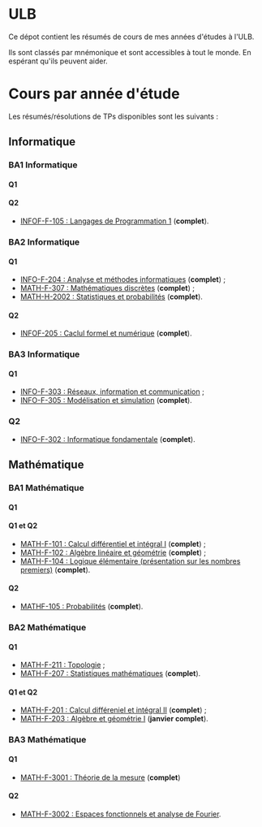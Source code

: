 # ULB
Ce dépot contient les résumés de cours de mes années d'études à l'ULB.

Ils sont classés par mnémonique et sont accessibles  à tout le monde. En espérant qu'ils peuvent aider.

# Cours par année d'étude

Les résumés/résolutions de TPs disponibles sont les suivants :

## Informatique

### BA1 Informatique

#### Q1

#### Q2

+ [INFOF-F-105 : Langages de Programmation 1](https://github.com/RobinPetit/ULB/blob/master/INFOF-105/r%C3%A9sum%C3%A9/r%C3%A9sum%C3%A9.pdf) (**complet**).

### BA2 Informatique

#### Q1

+ [INFO-F-204 : Analyse et méthodes informatiques](https://github.com/RobinPetit/ULB/blob/master/INFOF-204/r%C3%A9sum%C3%A9/r%C3%A9sum%C3%A9.pdf) (**complet**) ;
+ [MATH-F-307 : Mathématiques discrètes](https://github.com/RobinPetit/ULB/blob/master/MATHF-307/r%C3%A9sum%C3%A9/r%C3%A9sum%C3%A9.pdf) (**complet**) ;
+ [MATH-H-2002 : Statistiques et probabilités](https://github.com/RobinPetit/ULB/blob/master/MATHH-2002/r%C3%A9sum%C3%A9/r%C3%A9sum%C3%A9.pdf) (**complet**).

#### Q2

+ [INFOF-205 : Caclul formel et numérique](https://github.com/RobinPetit/ULB/blob/master/INFOF-205/r%C3%A9sum%C3%A9/r%C3%A9sum%C3%A9.pdf) (**complet**).

### BA3 Informatique

#### Q1

+ [INFO-F-303 : Réseaux, information et communication](https://github.com/RobinPetit/ULB/blob/master/INFOF-303/r%C3%A9sum%C3%A9/Th%C3%A9orie%20de%20l'information/r%C3%A9sum%C3%A9.pdf) ;
+ [INFO-F-305 : Modélisation et simulation](https://github.com/RobinPetit/ULB/blob/master/INFOF-305/r%C3%A9sum%C3%A9/r%C3%A9sum%C3%A9.pdf) (**complet**).

### Q2

+ [INFO-F-302 : Informatique fondamentale](https://github.com/RobinPetit/ULB/blob/master/INFOF-302/r%C3%A9sum%C3%A9/r%C3%A9sum%C3%A9.pdf) (**complet**).

## Mathématique

### BA1 Mathématique

#### Q1

#### Q1 et Q2

+ [MATH-F-101 : Calcul différentiel et intégral I](https://github.com/RobinPetit/ULB/blob/master/MATHF-101/r%C3%A9sum%C3%A9/r%C3%A9sum%C3%A9.pdf) (**complet**) ;
+ [MATH-F-102 : Algèbre linéaire et géométrie](https://github.com/RobinPetit/ULB/blob/master/MATHF-102/r%C3%A9sum%C3%A9/r%C3%A9sum%C3%A9.pdf) (**complet**) ;
+ [MATH-F-104 : Logique élémentaire (présentation sur les nombres premiers)](https://github.com/RobinPetit/ULB/blob/master/MATHF-104/Pr%C3%A9sentation/slides.pdf) (**complet**).

#### Q2

+ [MATHF-105 : Probabilités](https://github.com/RobinPetit/ULB/blob/master/MATHF-105/r%C3%A9sum%C3%A9/r%C3%A9sum%C3%A9.pdf) (**complet**).

### BA2 Mathématique

#### Q1

+ [MATH-F-211 : Topologie](https://github.com/RobinPetit/ULB/blob/master/MATHF-211/r%C3%A9sum%C3%A9/r%C3%A9sum%C3%A9.pdf) ;
+ [MATH-F-207 : Statistiques mathématiques](https://github.com/RobinPetit/ULB/blob/master/MATHF-207/r%C3%A9sum%C3%A9/r%C3%A9sum%C3%A9.pdf) (**complet**).

#### Q1 et Q2

+ [MATH-F-201 : Calcul différeniel et intégral II](https://github.com/RobinPetit/ULB/blob/master/MATHF-201/r%C3%A9sum%C3%A9/r%C3%A9sum%C3%A9.pdf) (**complet**) ;
+ [MATH-F-203 : Algèbre et géométrie I](https://github.com/RobinPetit/ULB/blob/master/MATHF-203/r%C3%A9sum%C3%A9/r%C3%A9sum%C3%A9.pdf) (**janvier complet**).

### BA3 Mathématique

#### Q1

+ [MATH-F-3001 : Théorie de la mesure](https://github.com/RobinPetit/ULB/blob/master/MATHF-3001/TPs/resolutions.pdf) (**complet**)

#### Q2

+ [MATH-F-3002 : Espaces fonctionnels et analyse de Fourier](https://github.com/RobinPetit/ULB/blob/master/MATHF-3002/notes/notes.pdf).
